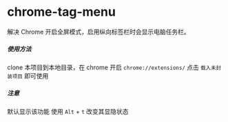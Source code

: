 # chrome-tag-menu
解决 Chrome 开启全屏模式，启用纵向标签栏时会显示电脑任务栏。

##### 使用方法
clone 本项目到本地目录，在 chrome 开启 ```chrome://extensions/```
点击 `载入未封装项目` 即可使用  

##### 注意
默认显示该功能 
使用 `Alt` + `t` 改变其显隐状态  


